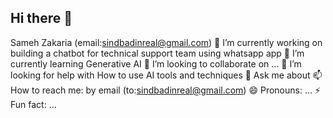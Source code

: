 ## Hi there 👋
Sameh Zakaria (email:sindbadinreal@gmail.com)
🔭 I’m currently working on building a chatbot for technical support team using whatsapp app
🌱 I’m currently learning Generative AI
👯 I’m looking to collaborate on ...
🤔 I’m looking for help with How to use AI tools and techniques
💬 Ask me about 
📫 How to reach me: by email (to:sindbadinreal@gmail.com)
😄 Pronouns: ...
⚡ Fun fact: ...
<body>

<!--
SamehZak/SamehZak** is a✨ _special_ ✨repository because its `README.md` (this file) appears on your GitHub profile.

Here are some ideas to get you started:


-->
  
</body>

